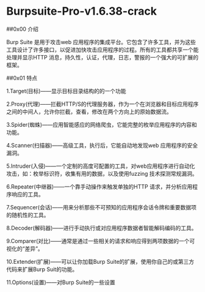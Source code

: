 # Burpsuite-Pro-v1.6.38-crack

##0x00 介绍

Burp Suite 是用于攻击web 应用程序的集成平台。它包含了许多工具，并为这些工具设计了许多接口，以促进加快攻击应用程序的过程。所有的工具都共享一个能处理并显示HTTP 消息，持久性，认证，代理，日志，警报的一个强大的可扩展的框架。

##0x01 特点

1.Target(目标)——显示目标目录结构的的一个功能

2.Proxy(代理)——拦截HTTP/S的代理服务器，作为一个在浏览器和目标应用程序之间的中间人，允许你拦截，查看，修改在两个方向上的原始数据流。

3.Spider(蜘蛛)——应用智能感应的网络爬虫，它能完整的枚举应用程序的内容和功能。

4.Scanner(扫描器)——高级工具，执行后，它能自动地发现web 应用程序的安全漏洞。

5.Intruder(入侵)——一个定制的高度可配置的工具，对web应用程序进行自动化攻击，如：枚举标识符，收集有用的数据，以及使用fuzzing 技术探测常规漏洞。

6.Repeater(中继器)——一个靠手动操作来触发单独的HTTP 请求，并分析应用程序响应的工具。

7.Sequencer(会话)——用来分析那些不可预知的应用程序会话令牌和重要数据项的随机性的工具。

8.Decoder(解码器)——进行手动执行或对应用程序数据者智能解码编码的工具。

9.Comparer(对比)——通常是通过一些相关的请求和响应得到两项数据的一个可视化的“差异”。

10.Extender(扩展)——可以让你加载Burp Suite的扩展，使用你自己的或第三方代码来扩展Burp Suit的功能。

11.Options(设置)——对Burp Suite的一些设置
